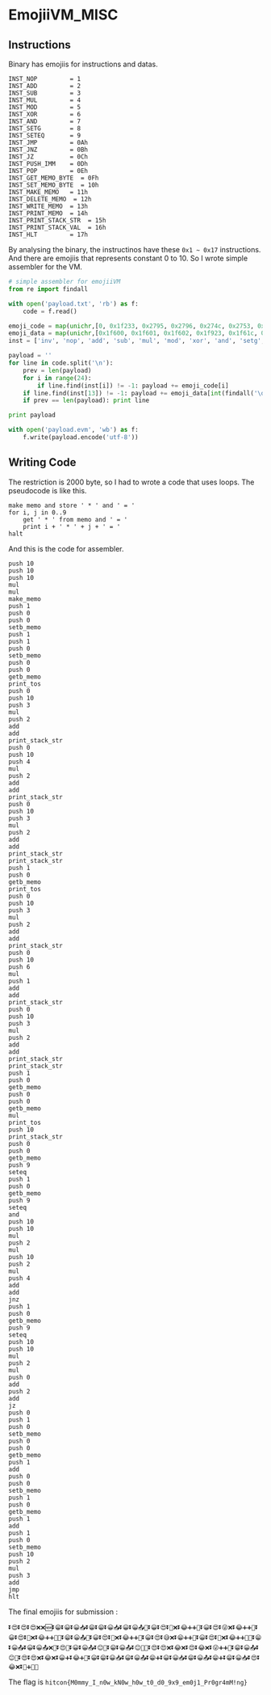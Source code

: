 # EmojiiVM_MISC

## Instructions

Binary has emojiis for instructions and datas.

```text
INST_NOP         = 1
INST_ADD         = 2
INST_SUB         = 3
INST_MUL         = 4
INST_MOD         = 5
INST_XOR         = 6
INST_AND         = 7
INST_SETG        = 8
INST_SETEQ       = 9
INST_JMP         = 0Ah
INST_JNZ         = 0Bh
INST_JZ          = 0Ch
INST_PUSH_IMM    = 0Dh
INST_POP         = 0Eh
INST_GET_MEMO_BYTE  = 0Fh
INST_SET_MEMO_BYTE  = 10h
INST_MAKE_MEMO   = 11h
INST_DELETE_MEMO  = 12h
INST_WRITE_MEMO  = 13h
INST_PRINT_MEMO  = 14h
INST_PRINT_STACK_STR  = 15h
INST_PRINT_STACK_VAL  = 16h
INST_HLT         = 17h
```

By analysing the binary, the instructinos have these `0x1 ~ 0x17` instructions. And there are emojiis that represents constant 0 to 10.
So I wrote simple assembler for the VM.

```python
# simple assembler for emojiiVM
from re import findall

with open('payload.txt', 'rb') as f:
    code = f.read()

emoji_code = map(unichr,[0, 0x1f233, 0x2795, 0x2796, 0x274c, 0x2753, 0x274e, 0x1f46b, 0x1f480, 0x1f4af, 0x1f680, 0x1f236, 0x1f21a, 0x23ec, 0x1f51d, 0x1f4e4, 0x1f4e5, 0x1f195, 0x1f193, 0x1f4c4, 0x1f4dd, 0x1f521, 0x1f522, 0x1f6d1])
emoji_data = map(unichr,[0x1f600, 0x1f601, 0x1f602, 0x1f923, 0x1f61c, 0x1f604, 0x1f605, 0x1f606, 0x1f609, 0x1f60a, 0x1f60d])
inst = ['inv', 'nop', 'add', 'sub', 'mul', 'mod', 'xor', 'and', 'setg', 'seteq', 'jmp', 'jnz', 'jz', 'push', 'pop', 'getb_memo', 'setb_memo', 'make_memo', 'del_memo', 'write_memo', 'print_memo','print_stack_str', 'print_tos', 'hlt']

payload = ''
for line in code.split('\n'):
    prev = len(payload)
    for i in range(24):
        if line.find(inst[i]) != -1: payload += emoji_code[i]
    if line.find(inst[13]) != -1: payload += emoji_data[int(findall('\d+', line)[0])]
    if prev == len(payload): print line

print payload

with open('payload.evm', 'wb') as f:
    f.write(payload.encode('utf-8'))
```

## Writing Code

The restriction is 2000 byte, so I had to wrote a code that uses loops.
The pseudocode is like this.

```text
make memo and store ' * ' and ' = '
for i, j in 0..9
    get ' * ' from memo and ' = '
    print i + ' * ' + j + ' = '
halt
```

And this is the code for assembler.

```text
push 10
push 10
push 10
mul
mul
make_memo
push 1
push 0
push 0
setb_memo
push 1
push 1
push 0
setb_memo
push 0
push 0
getb_memo
print_tos
push 0
push 10
push 3
mul
push 2
add
add
print_stack_str
push 0
push 10
push 4
mul
push 2
add
add
print_stack_str
push 0
push 10
push 3
mul
push 2
add
add
print_stack_str
print_stack_str
push 1
push 0
getb_memo
print_tos
push 0
push 10
push 3
mul
push 2
add
add
print_stack_str
push 0
push 10
push 6
mul
push 1
add
add
print_stack_str
push 0
push 10
push 3
mul
push 2
add
add
print_stack_str
print_stack_str
push 1
push 0
getb_memo
push 0
push 0
getb_memo
mul
print_tos
push 10
print_stack_str
push 0
push 0
getb_memo
push 9
seteq
push 1
push 0
getb_memo
push 9
seteq
and
push 10
push 10
mul
push 2
mul
push 10
push 2
mul
push 4
add
add
jnz
push 1
push 0
getb_memo
push 9
seteq
push 10
push 10
mul
push 2
mul
push 0
add
push 2
add
jz
push 0
push 1
push 0
setb_memo
push 0
push 0
getb_memo
push 1
add
push 0
push 0
setb_memo
push 1
push 0
getb_memo
push 1
add
push 1
push 0
setb_memo
push 10
push 2
mul
push 3
add
jmp
hlt
```

The final emojiis for submission :

```text
⏬😍⏬😍⏬😍❌❌🆕⏬😁⏬😀⏬😀📥⏬😁⏬😁⏬😀📥⏬😀⏬😀📤🔢⏬😀⏬😍⏬🤣❌⏬😂➕➕🔡⏬😀⏬😍⏬😜❌⏬😂➕➕🔡⏬😀⏬😍⏬🤣❌⏬😂➕➕🔡🔡⏬😁⏬😀📤🔢⏬😀⏬😍⏬🤣❌⏬😂➕➕🔡⏬😀⏬😍⏬😅❌⏬😁➕➕🔡⏬😀⏬😍⏬🤣❌⏬😂➕➕🔡🔡⏬😁⏬😀📤⏬😀⏬😀📤❌🔢⏬😍🔡⏬😀⏬😀📤⏬😊💯⏬😁⏬😀📤⏬😊💯👫⏬😍⏬😍❌⏬😂❌⏬😍⏬😂❌⏬😜➕➕🈶⏬😁⏬😀📤⏬😊💯⏬😍⏬😍❌⏬😂❌⏬😀➕⏬😂➕🈚⏬😀⏬😁⏬😀📥⏬😀⏬😀📤⏬😁➕⏬😀⏬😀📥⏬😁⏬😀📤⏬😁➕⏬😁⏬😀📥⏬😍⏬😂❌⏬🤣➕🚀🛑
```

The flag is `hitcon{M0mmy_I_n0w_kN0w_h0w_t0_d0_9x9_em0j1_Pr0gr4mM!ng}`